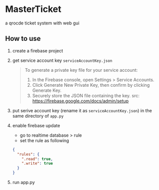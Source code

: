# MasterTicket
a qrocde ticket system with web gui

## How to use
1. create a firebase project
2. get service account key `serviceAccountKey.json`

   > To generate a private key file for your service account:
   > 1. In the Firebase console, open Settings > Service Accounts.
   > 2. Click Generate New Private Key, then confirm by clicking Generate Key.
   > 3. Securely store the JSON file containing the key.
   > src: https://firebase.google.com/docs/admin/setup

3. put serive account key (rename it as `serviceAccountKey.json`) in the same directory of `app.py`
4. enable firebase update
   - go to realtime database > rule
   - set the rule as following
    ```json
    {
      "rules": {
        ".read": true,
        ".write": true
      }
    }
    ```
5. run app.py
